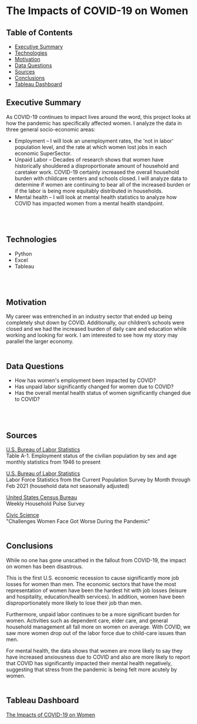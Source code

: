 # The Impacts of COVID-19 on Women

## Table of Contents
- [Executive Summary](#summary)
- [Technologies](#tech)
- [Motivation](#motivation)
- [Data Questions](#questions)
- [Sources](#sources)
- [Conclusions](#conclusions)
- [Tableau Dashboard](#dashboard)

## <a name="summary"></a>Executive Summary
As COVID-19 continues to impact lives around the word, this project looks at how the pandemic has specifically affected women.  I analyze the data in three general socio-economic areas:
- Employment – I will look an unemployment rates, the 'not in labor' population level, and the rate at which women lost jobs in each economic SuperSector. 
- Unpaid Labor – Decades of research shows that women have historically shouldered a disproportionate amount of household and caretaker work. COVID-19 certainly increased the overall household burden with childcare centers and schools closed.  I will analyze data to determine if women are continuing to bear all of the increased burden or if the labor is being more equitably distributed in households.
- Mental health – I will look at mental health statistics to analyze how COVID has impacted women from a mental health standpoint.  
<br>
<br>

## <a name="tech"></a>Technologies
- Python
- Excel
- Tableau
<br>
<br>

## <a name="motivation"></a>Motivation
My career was entrenched in an industry sector that ended up being completely shut down by COVID.  Additionally, our children’s schools were closed and we had the increased burden of daily care and education while working and looking for work. I am interested to see how my story may parallel the larger economy. 
<br>
<br>

## <a name="questions"></a>Data Questions
- How has women's employment been impacted by COVID?
- Has unpaid labor significantly changed for women due to COVID?
- Has the overall mental health status of women significantly changed due to COVID?
<br>
<br>

## <a name="sources"></a>Sources
[U.S. Bureau of Labor Statistics](https://www.bls.gov)<br>
Table A-1. Employment status of the civilian population by sex and age
monthly statistics from 1946 to present

[U.S. Bureau of Labor Statistics](https://www.bls.gov)<br> 
Labor Force Statistics from the Current Population Survey by Month through Feb 2021 (household data not seasonally adjusted)

[United States Census Bureau](https://www.census.gov/data/tables/2021/demo/hhp/hhp26.html)<br>
Weekly Household Pulse Survey

[Civic Science](https://civicscience.com/)<br>
"Challenges Women Face Got Worse During the Pandemic"<br>
<br>

## <a name="conclusions"></a>Conclusions
While no one has gone unscathed in the fallout from COVID-19, the impact on women has been disastrous. 

This is the first U.S. economic recession to cause significantly more job losses for women than men. The economic sectors that have the most representation of women have been the hardest hit with job losses (leisure and hospitality, education/health services).  In addition, women have been disproportionately more likely to lose their job than men.    

Furthermore, unpaid labor continues to be a more significant burden for women. Activities such as dependent care, elder care, and general household management all fall more on women on average. With COVID, we saw more women drop out of the labor force due to child-care issues than men.

For mental health, the data shows that women are more likely to say they have increased anxiousness due to COVID and also are more likely to report that COVID has significantly impacted their mental health negatively, suggesting that stress from the pandemic is being felt more acutely by women.    
<br>
## <a name="dashboard"></a>Tableau Dashboard
[The Impacts of COVID-19 on Women](https://public.tableau.com/profile/katie5957#!/vizhome/COVIDImpactonWomen/Story1)